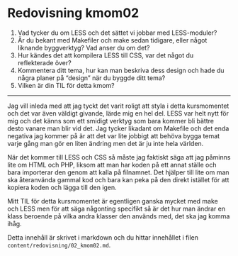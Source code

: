 ---
---
Redovisning kmom02
=========================


1. Vad tycker du om LESS och det sättet vi jobbar med LESS-moduler?
2. Är du bekant med Makefiler och make sedan tidigare, eller något liknande byggverktyg? Vad anser du om det?
3. Hur kändes det att kompilera LESS till CSS, var det något du reflekterade över?
4. Kommentera ditt tema, hur kan man beskriva dess design och hade du några planer på “design” när du byggde ditt tema?
5. Vilken är din TIL för detta kmom?
<hr>
Jag vill inleda med att jag tyckt det varit roligt att styla i detta kursmomentet och det var även väldigt givande, lärde mig en hel del.
LESS var helt nytt för mig och det känns som ett smidigt verktyg som bara kommer bli bättre desto vanare man blir vid det. Jag tycker likadant om Makefile och det enda negativa jag kommer på är att det var lite jobbigt att behöva bygga temat varje gång man gör en liten ändring men det är ju inte hela världen.

När det kommer till LESS och CSS så måste jag faktiskt säga att jag påminns lite om HTML och PHP, liksom att man har koden på ett annat ställe och bara importerar den genom att kalla på filnamnet. Det hjälper till lite om man ska återanvända gammal kod och bara kan peka på den direkt istället för att kopiera koden och lägga till den igen.

Mitt TIL för detta kursmomentet är egentligen ganska mycket med make och LESS men för att säga någonting specifikt så är det hur man ändrar en klass beroende på vilka andra klasser den används med, det ska jag komma ihåg.

Detta innehåll är skrivet i markdown och du hittar innehållet i filen `content/redovisning/02_kmom02.md`.
